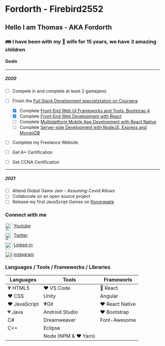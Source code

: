 # Fordorth - Firebird2552

## Hello I am Thomas - AKA Fordorth

### :family: I have been with my :couplekiss: wife for 15 years, we have 3 amazing children

#### Goals

---

##### 2020

- [ ] Compete in and complete at least 2 gamejams
- [ ] Finish the [Full Stack Development specializtation on Coursera](https://www.coursera.org/specializations/full-stack-react)

  - [x] Complete [Front-End Web UI Frameworks and Tools: Bootstrap 4](https://www.coursera.org/learn/front-end-react)
  - [x] Complete [Front-End Web Development with React](https://www.coursera.org/learn/bootstrap-4)
  - [ ] Complete [Multiplatform Mobile App Development with React Native](https://www.coursera.org/learn/react-native)
  - [ ] Complete [Server-side Development with NodeJS, Express and MongoDB](https://www.coursera.org/learn/server-side-nodejs)

- [ ] Complete my Freelance Website
- [ ] Get A+ Certification
- [ ] Get CCNA Certification

---

##### 2021

- [ ] Attend Global Game Jam - _Assuming Covid Allows_
- [ ] Collaborate on an open source project
- [ ] Release my first JavaScript Games on [Kongragate](http://kongregate.com)

### Connect with me

<img src="https://cdn.jsdelivr.net/npm/simple-icons@v3/icons/youtube.svg" width="25px" alt="Youtube" align="left" /> [Youtube](https://www.youtube.com/channel/UCoQUIizX6UmDwbm33miinnQ?view_as=subscriber)

<img src="https://cdn.jsdelivr.net/npm/simple-icons@v3/icons/twitter.svg" width="25px" alt="Twitter" align="left" />[Twitter](https://twitter.com/Fordorth)

<img src="https://cdn.jsdelivr.net/npm/simple-icons@v3/icons/linkedin.svg" width="25px" alt="Linked-in" align="left" />[Linked-in](https://www.linkedin.com/in/thomas-gould-77a76461/)

<img src="https://cdn.jsdelivr.net/npm/simple-icons@v3/icons/instagram.svg" width="25px" alt="Instagram" align="left" />[instagram](https://www.instagram.com/thomas.l.gould/)

### Languages / Tools / Frameworks / Libraries

| Languages           | Tools                     | Frameworls              |
| ------------------- | ------------------------- | ----------------------- |
| :heartpulse: HTML5  | :heart: VS Code           | :sparkling_heart: React |
| :heart: CSS         | Unity                     | Angular                 |
| :heart: JavaScript  | :heartpulse:Git           | :heart: React Native    |
| :broken_heart: Java | Android Studio            | :heart: Bootstrap       |
| C#                  | Dreamweaver               | Font-Awesome            |
| C++                 | Eclipse                   |                         |
|                     | Node (NPM & :heart: Yarn) |                         |
